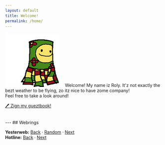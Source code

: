 ```yaml
---
layout: default
title: Welcome!
permalink: /home/
---
```

![ Kite Creature Bouncy <](/assets/images/kite/bouncy.gif)
&emsp;Welcome! My name iz Roly. It'z not exactly the bezt weather to be flying, zo itz nice to have zome company!  
Feel free to take a look around!

[🖊️ Zign my gueztbook!](https://roly.123guestbook.com/)
<div><br style="clear:both;"></div>
---
## Webrings

**Yesterweb:** [Back](https://webring.yesterweb.org/noJS/index.php?d=prev&url=https://kitecreature.net/%20) · [Random](https://webring.yesterweb.org/noJS/index.php?d=rand&url=https://kitecreature.net/%20) · [Next](https://webring.yesterweb.org/noJS/index.php?d=next&url=https://kitecreature.net/%20)  
**Hotline:** [Back](https://hotlinewebring.club/kite/next) · [Next](https://hotlinewebring.club/kite/previous)
